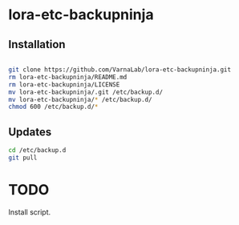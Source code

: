 # lora-etc-backupninja

## Installation

```bash

git clone https://github.com/VarnaLab/lora-etc-backupninja.git
rm lora-etc-backupninja/README.md
rm lora-etc-backupninja/LICENSE
mv lora-etc-backupninja/.git /etc/backup.d/
mv lora-etc-backupninja/* /etc/backup.d/
chmod 600 /etc/backup.d/*

```

## Updates

```bash
cd /etc/backup.d
git pull
```

# TODO

Install script.
